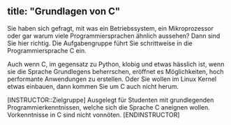 title: "Grundlagen von C"
---
Sie haben sich gefragt, mit was ein Betriebssystem, ein Mikroprozessor oder gar
warum viele Programmiersprachen ähnlich aussehen? Dann sind Sie hier richtig.
Die Aufgabengruppe führt Sie schrittweise in die Programmiersprache C ein.

Auch wenn C, im gegensatz zu Python, klobig und etwas hässlich ist, wenn sie
die Sprache Grundlegens beherrschen, eröffnet es Möglichkeiten, hoch
performante Anwendungen zu erstellen. Oder Sie wollen im Linux Kernel etwas
einbauen, dann kommen Sie um C auch nicht herum.

[INSTRUCTOR::Zielgruppe]
Ausgelegt für Studenten mit grundlegenden Programmierkenntnissen, welche sich
die Sprache C aneignen wollen. Vorkenntnisse in C sind nicht vonnöten.
[ENDINSTRUCTOR]